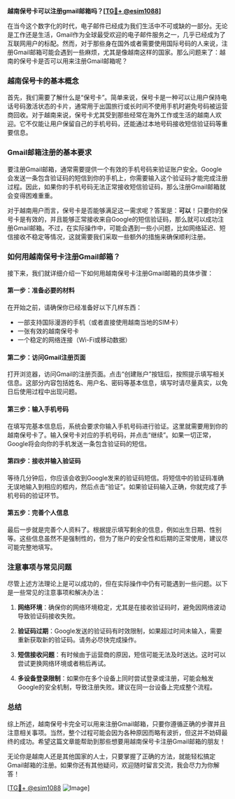 **越南保号卡可以注册gmail邮箱吗？[[TG💪+ @esim1088](https://t.me/s/esim1088)]**

在当今这个数字化的时代，电子邮件已经成为我们生活中不可或缺的一部分。无论是工作还是生活，Gmail作为全球最受欢迎的电子邮件服务之一，几乎已经成为了互联网用户的标配。然而，对于那些身在国外或者需要使用国际号码的人来说，注册Gmail邮箱可能会遇到一些麻烦，尤其是像越南这样的国家。那么问题来了：越南的保号卡是否可以用来注册Gmail邮箱呢？

### 越南保号卡的基本概念

首先，我们需要了解什么是“保号卡”。简单来说，保号卡是一种可以让用户保持电话号码激活状态的卡片，通常用于出国旅行或长时间不使用手机时避免号码被运营商回收。对于越南来说，保号卡尤其受到那些经常在海外工作或生活的越南人欢迎。它不仅能让用户保留自己的手机号码，还能通过本地号码接收短信验证码等重要信息。

### Gmail邮箱注册的基本要求

要注册Gmail邮箱，通常需要提供一个有效的手机号码来验证账户安全。Google会发送一条包含验证码的短信到你的手机上，你需要输入这个验证码才能完成注册过程。因此，如果你的手机号码无法正常接收短信验证码，那么注册Gmail邮箱就会变得困难重重。

对于越南用户而言，保号卡是否能够满足这一需求呢？答案是：**可以**！只要你的保号卡是有效的，并且能够正常接收来自Google的短信验证码，那么就可以成功注册Gmail邮箱。不过，在实际操作中，可能会遇到一些小问题，比如网络延迟、短信接收不稳定等情况，这就需要我们采取一些额外的措施来确保顺利注册。

### 如何用越南保号卡注册Gmail邮箱？

接下来，我们就详细介绍一下如何用越南保号卡注册Gmail邮箱的具体步骤：

#### 第一步：准备必要的材料

在开始之前，请确保你已经准备好以下几样东西：
- 一部支持国际漫游的手机（或者直接使用越南当地的SIM卡）
- 一张有效的越南保号卡
- 一个稳定的网络连接（Wi-Fi或移动数据）

#### 第二步：访问Gmail注册页面

打开浏览器，访问Gmail的注册页面。点击“创建账户”按钮后，按照提示填写相关信息。这部分内容包括姓名、用户名、密码等基本信息，填写时请尽量真实，以免日后使用过程中出现问题。

#### 第三步：输入手机号码

在填写完基本信息后，系统会要求你输入手机号码进行验证。这里就需要用到你的越南保号卡了。输入保号卡对应的手机号码，并点击“继续”。如果一切正常，Google将会向你的手机发送一条包含验证码的短信。

#### 第四步：接收并输入验证码

等待几分钟后，你应该会收到Google发来的验证码短信。将短信中的验证码准确无误地输入到相应的框内，然后点击“验证”。如果验证码输入正确，你就完成了手机号码的验证环节。

#### 第五步：完善个人信息

最后一步就是完善个人资料了。根据提示填写剩余的信息，例如出生日期、性别等。这些信息虽然不是强制性的，但为了账户的安全性和后期的正常使用，建议尽可能完整地填写。

### 注意事项与常见问题

尽管上述方法理论上是可以成功的，但在实际操作中仍有可能遇到一些问题。以下是一些常见的注意事项和解决办法：

1. **网络环境**：确保你的网络环境稳定，尤其是在接收验证码时，避免因网络波动导致验证码接收失败。
   
2. **验证码过期**：Google发送的验证码有时效限制，如果超过时间未输入，需要重新获取新的验证码。请务必尽快完成操作。

3. **短信接收问题**：有时候由于运营商的原因，短信可能无法及时送达。这时可以尝试更换网络环境或者稍后再试。

4. **多设备登录限制**：如果你在多个设备上同时尝试登录或注册，可能会触发Google的安全机制，导致注册失败。建议在同一台设备上完成整个流程。

### 总结

综上所述，越南保号卡完全可以用来注册Gmail邮箱，只要你遵循正确的步骤并且注意相关事项。当然，整个过程可能会因为各种原因而略有波折，但这并不妨碍最终的成功。希望这篇文章能帮助到那些想要用越南保号卡注册Gmail邮箱的朋友！

无论你是越南人还是其他国家的人士，只要掌握了正确的方法，就能轻松搞定Gmail邮箱的注册。如果你还有其他疑问，欢迎随时留言交流，我会尽力为你解答！

[[TG💪+ @esim1088](https://t.me/s/esim1088) ![Image](https://i.postimg.cc/4NQfJmqS/Snipaste-2025-05-13-00-14-12.png)]